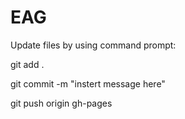# EAG
Update files by using command prompt:

git add .

git commit -m "instert message here"

git push origin gh-pages
